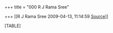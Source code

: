 +++
title = "000 R J Rama Sree"

+++
[[R J Rama Sree	2009-04-13, 11:14:59 [Source](https://groups.google.com/g/bvparishat/c/NMcbaNu7V8Y)]]



[TABLE]

  


